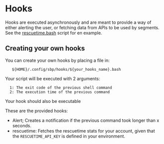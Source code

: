# Hooks

Hooks are executed asynchronously and are meant to provide a way of either
alerting the user, or fetching data from APIs to be used by segments. See the
[rescuetime.bash](/rescuetime.bash) script for en example.

## Creating your own hooks
You can create your own hooks by placing a file in:
```
   ${HOME}/.config/sbp/hooks/${your_hooks_name}.bash
```

Your script will be executed with 2 arguments:
```
  1: The exit code of the previous shell command
  2: The execution time of the previous command
```
Your hook should also be executable

These are the provided hooks:
- Alert; Creates a notification if the previous command took longer than x
seconds.
- rescuetime: Fetches the rescuetime stats for your account, given that the
`RESCUETIME_API_KEY` is defined in your environment.
